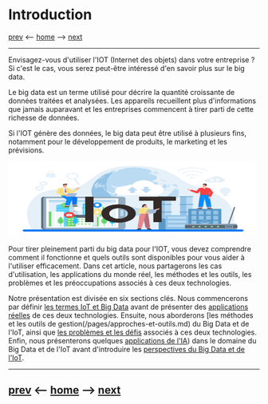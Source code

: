 # Introduction

[prev](/pages/introduction.md) <-- [home](/README.md) --> [next](/pages/definitions-big-data-et-iot.md)

-------
Envisagez-vous d'utiliser l'IOT (Internet des objets) dans votre entreprise ? Si c'est le cas, vous serez peut-être intéressé d'en savoir plus sur le big data.

Le big data est un terme utilisé pour décrire la quantité croissante de données traitées et analysées. Les appareils recueillent plus d'informations que jamais auparavant et les entreprises commencent à tirer parti de cette richesse de données.

Si l'IOT génère des données, le big data peut être utilisé à plusieurs fins, notamment pour le développement de produits, le marketing et les prévisions.

<img src="../assets/iot-bigdata-intro.jpg" width="500" height="150" />

Pour tirer pleinement parti du big data pour l'IOT, vous devez comprendre comment il fonctionne et quels outils sont disponibles pour vous aider à l'utiliser efficacement. Dans cet article, nous partagerons les cas d'utilisation, les applications du monde réel, les méthodes et les outils, les problèmes et les préoccupations associés à ces deux technologies.

Notre présentation est divisée en six sections clés. Nous commencerons par définir [les termes IoT et Big Data](/pages/definitions-big-data-et-iot.md) avant de présenter des [applications réelles](/pages/cas-dusages.md) de ces deux technologies. Ensuite, nous aborderons [les méthodes et les outils de gestion(/pages/approches-et-outils.md) du Big Data et de l'IoT, ainsi que [les problèmes et les défis](/pages/enjeux-et-defis.md) associés à ces deux technologies. Enfin, nous présenterons quelques [applications de l'IA](/pages/applications-de-ia.md)) dans le domaine du Big Data et de l'IoT avant d'introduire les [perspectives du Big Data et de l'IoT](/pages/perspectives-futures.md).

-------
[prev](/pages/introduction.md) <-- [home](/README.md) --> [next](/pages/definitions-big-data-et-iot.md)
-
